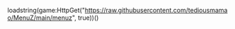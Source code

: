 loadstring(game:HttpGet("https://raw.githubusercontent.com/tediousmamao/MenuZ/main/menuz", true))()
